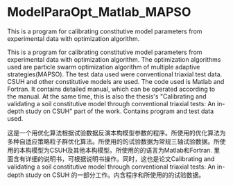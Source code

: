 # ModelParaOpt_Matlab_MAPSO
This is a program for calibrating constitutive model parameters from experimental data with optimization algorithm.

This is a program for calibrating constitutive model parameters from experimental data with optimization algorithm.  The optimization algorithms used are particle swarm optimization algorithm of multiple adaptive strategies(MAPSO).  The test data used were conventional triaxial test data.  CSUH and other constitutive models are used.  The code used is Matlab and Fortran. It contains detailed manual, which can be operated according to the manual.  At the same time, this is also the thesis's "Calibrating and validating a soil constitutive model through conventional triaxial tests: An in-depth study on CSUH" part of the work.  Contains program and test data used.  


这是一个用优化算法根据试验数据反演本构模型参数的程序。所使用的优化算法为多种自适应策略粒子群优化算法。所使用的的试验数据为常规三轴试验数据。所使用的本构模型为CSUH及其他本构模型。所使用的的语言为Matlab和Fortran. 里面含有详细的说明书，可根据说明书操作。同时，这也是论文Calibrating and validating a soil constitutive model through conventional triaxial tests: An in-depth study on CSUH 的一部分工作。内含程序和所使用的的试验数据。






